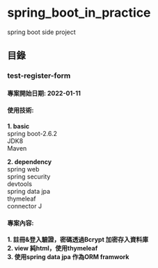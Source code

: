 # spring_boot_in_practice
spring boot side project

## 目錄
### test-register-form
#### 專案開始日期: 2022-01-11
#### 使用技術: 
**1. basic**  
spring boot-2.6.2  
JDK8  
Maven  

**2. dependency**  
spring web  
spring security  
devtools  
spring data jpa  
thymeleaf  
connector J  
#### 專案內容:
**1. 註冊&登入驗證，密碼透過Bcrypt 加密存入資料庫**  
**2. view 純html，使用thymeleaf**  
**3. 使用spring data jpa 作為ORM framwork**  
